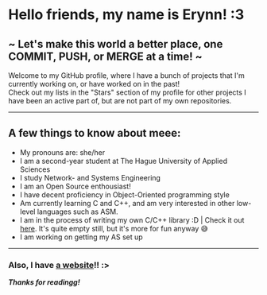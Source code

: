 # Hello friends, my name is Erynn! :3
## ~ Let's make this world a better place, one COMMIT, PUSH, or MERGE at a time! ~

Welcome to my GitHub profile, where I have a bunch of projects that I'm currently working on, or have worked on in the past!  
Check out my lists in the "Stars" section of my profile for other projects I have been an active part of, but are not part of my own repositories.

---

## A few things to know about meee:
- My pronouns are: she/her
- I am a second-year student at The Hague University of Applied Sciences
- I study Network- and Systems Engineering
- I am an Open Source enthousiast!
- I have decent proficiency in Object-Oriented programming style
- Am currently learning C and C++, and am very interested in other low-level languages such as ASM.
- I am in the process of writing my own C/C++ library :D | Check it out [here](https://github.com/foorpyxof/fpxlibc). It's quite empty still, but it's more for fun anyway 😅
- I am working on getting my AS set up

---

### Also, I have [a website](https://goodgirl.dev)!! :>
***Thanks for readingg!***

<!--
**foorpyxof/foorpyxof** is a ✨ _special_ ✨ repository because its `README.md` (this file) appears on your GitHub profile.

Here are some ideas to get you started:

- 🔭 I’m currently working on ...
- 🌱 I’m currently learning ...
- 👯 I’m looking to collaborate on ...
- 🤔 I’m looking for help with ...
- 💬 Ask me about ...
- 📫 How to reach me: ...
- 😄 Pronouns: ...
- ⚡ Fun fact: ...
-->
